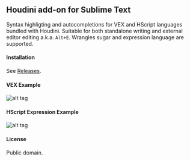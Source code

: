 ## Houdini add-on for Sublime Text
Syntax highligting and autocompletions for VEX and HScript languages bundled with Houdini. Suitable for both standalone writing and external editor editing a.k.a. `Alt+E`. Wrangles sugar and expression language are supported.

#### Installation
See [Releases](https://github.com/teared/vex/releases).

#### VEX Example
![alt tag](http://i.imgur.com/vZOn4ud.png)

#### HScript Expression Example
![alt tag](http://i.imgur.com/Mz4x0S5.png)

#### License
Public domain.
